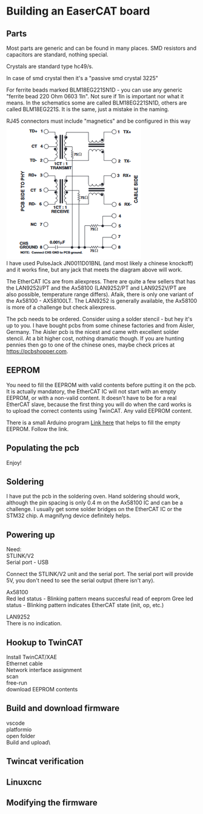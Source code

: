 # Building an EaserCAT board

## Parts

Most parts are generic and can be found in many places. SMD resistors and capacitors are standard, nothing special.

Crystals are standard type hc49/s.

In case of smd crystal then it's a "passive smd crystal 3225"

For ferrite beads marked BLM18EG221SN1D - you can use any generic "ferrite bead 220 Ohm 0603 1ln". Not sure if 1ln is important nor what it means. In the schematics some are called BLM18EG221SN1D, others are called BLM18EG221S. It is the same, just a mistake in the naming. 

RJ45 connectors must include "magnetics" and be configured in this way\
![RJ45 Symbol](Utils/Pictures/RJ45-magnetics.png)\
I have used PulseJack JN0011D01BNL (and most likely a chinese knockoff) and it works fine, but any jack that meets the diagram above will work.

The EtherCAT ICs are from aliexpress. There are quite a few sellers that has the LAN9252i/PT and the Ax58100 (LAN9252/PT and LAN9252V/PT are also possible, temperature range differs). Afaik, there is only one variant of the Ax58100 - AX58100LT. The LAN9252 is generally available, the Ax58100 is more of a challenge but check aliexpress.

The pcb needs to be ordered. Consider using a solder stencil - but hey it's up to you. I have bought pcbs from some chinese factories and from Aisler, Germany. The Aisler pcb is the nicest and came with excellent solder stencil. At a bit higher cost, nothing dramatic though. If you are hunting pennies then go to one of the chinese ones, maybe check prices at https://pcbshopper.com.

## EEPROM

You need to fill the EEPROM with valid contents before putting it on the pcb. It  is actually mandatory, the EtherCAT IC will not start with an empty EEPROM, or with a non-valid content. It doesn't have to be for a real EtherCAT slave, because the first thing you will do when the card works is to upload the correct contents using TwinCAT. Any valid EEPROM content.

There is a small Arduino program [Link here](Utils/EEPROM_store_valid/) that helps to fill the empty EEPROM. Follow the link.

## Populating the pcb

Enjoy!

## Soldering

I have put the pcb in the soldering oven. Hand soldering should work, although the pin spacing is only 0.4 m on the Ax58100 IC and can be a challenge. I usually get some solder bridges on the EtherCAT IC or the STM32 chip. A magnifyng device definitely helps.

## Powering up

Need:\
STLINK/V2\
Serial port - USB

Connect the STLINK/V2 unit and the serial port. The serial port will provide 5V, you don't need to see the serial output (there isn't any).

Ax58100\
Red led status - Blinking pattern means succesful read of eeprom
Gree led status - Blinking pattern indicates EtherCAT state (init, op, etc.)

LAN9252\
There is no indication.

## Hookup to TwinCAT

Install TwinCAT/XAE\
Ethernet cable\
Network interface assignment\
scan\
free-run\
download EEPROM contents

## Build and download firmware

vscode\
platformio\
open folder\
Build and upload\

## Twincat verification

## Linuxcnc

## Modifying the firmware